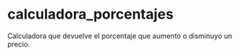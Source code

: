 # calculadora_porcentajes
Calculadora que devuelve el porcentaje que aumento o disminuyo un precio.
